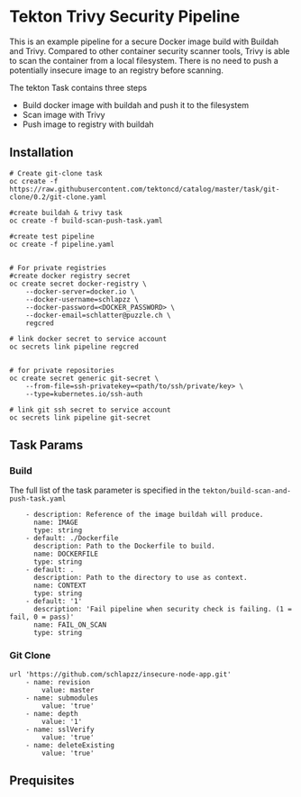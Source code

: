 Tekton Trivy Security Pipeline
===

This is an example pipeline for a secure Docker image build with Buildah and Trivy. Compared to other container security scanner tools, Trivy is able to scan the container from a local filesystem. There is no need to push a potentially insecure image to an registry before scanning.

The tekton Task contains three steps
* Build docker image with buildah and push it to the filesystem
* Scan image with Trivy
* Push image to registry with buildah

## Installation

```
# Create git-clone task 
oc create -f https://raw.githubusercontent.com/tektoncd/catalog/master/task/git-clone/0.2/git-clone.yaml

#create buildah & trivy task
oc create -f build-scan-push-task.yaml

#create test pipeline
oc create -f pipeline.yaml


# For private registries
#create docker registry secret
oc create secret docker-registry \
    --docker-server=docker.io \
    --docker-username=schlapzz \
    --docker-password=<DOCKER_PASSWORD> \
    --docker-email=schlatter@puzzle.ch \
    regcred

# link docker secret to service account
oc secrets link pipeline regcred


# for private repositories
oc create secret generic git-secret \
    --from-file=ssh-privatekey=<path/to/ssh/private/key> \
    --type=kubernetes.io/ssh-auth

# link git ssh secret to service account
oc secrets link pipeline git-secret

```


## Task Params


### Build
The full list of the task parameter is specified in the `tekton/build-scan-and-push-task.yaml`

```
    - description: Reference of the image buildah will produce.
      name: IMAGE
      type: string    
    - default: ./Dockerfile
      description: Path to the Dockerfile to build.
      name: DOCKERFILE
      type: string
    - default: .
      description: Path to the directory to use as context.
      name: CONTEXT
      type: string
    - default: '1'
      description: 'Fail pipeline when security check is failing. (1 = fail, 0 = pass)'
      name: FAIL_ON_SCAN
      type: string
```


### Git Clone
```
url 'https://github.com/schlapzz/insecure-node-app.git'
    - name: revision
        value: master
    - name: submodules
        value: 'true'
    - name: depth
        value: '1'
    - name: sslVerify
        value: 'true'
    - name: deleteExisting
        value: 'true'
```

## Prequisites



